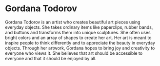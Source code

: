 # Gordana Todorov

Gordana Todorov is an artist who creates beautiful art pieces using everyday objects. She takes ordinary items like paperclips, rubber bands, and buttons and transforms them into unique sculptures. She often uses bright colors and an array of shapes to create her art. Her art is meant to inspire people to think differently and to appreciate the beauty in everyday objects. Through her artwork, Gordana hopes to bring joy and creativity to everyone who views it. She believes that art should be accessible to everyone and that it should be enjoyed by all.
